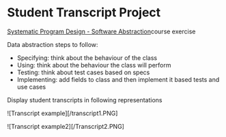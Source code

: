 # Student Transcript Project

[Systematic Program Design - Software Abstraction](https://courses.edx.org/courses/course-v1:UBCx+SoftConst1x+3T2017/course/)course exercise

Data abstraction steps to follow:

* Specifying: think about the behaviour of the class
* Using: think about the behaviour the class will perform 
* Testing: think about test cases based on specs
* Implementing: add fields to class and then implement it based tests and use cases

Display student transcripts in following representations


![Transcript example][/transcript1.PNG]


![Transcript example2][/Transcript2.PNG]


